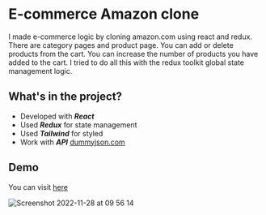 # E-commerce Amazon clone

I made e-commerce logic by cloning amazon.com using react and redux. There are category pages and product page. You can add or delete products from the cart. You can increase the number of products you have added to the cart. I tried to do all this with the redux toolkit global state management logic.

## What's in the project?

+ Developed with ***React***
+ Used ***Redux*** for state management
+ Used ***Tailwind*** for styled
+ Work with ***API*** [dummyjson.com](https://dummyjson.com/)

## Demo
You can visit [here](https://amazon-clone-qnnlesfav-safvanavci.vercel.app/)

![Screenshot 2022-11-28 at 09 56 14](https://user-images.githubusercontent.com/43886857/204213285-cd892d09-4143-4851-81a9-7a9c5c282d4b.png)


